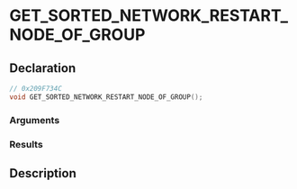 # GET_SORTED_NETWORK_RESTART_NODE_OF_GROUP

## Declaration
```cpp
// 0x209F734C
void GET_SORTED_NETWORK_RESTART_NODE_OF_GROUP();
```

### Arguments

### Results

## Description
